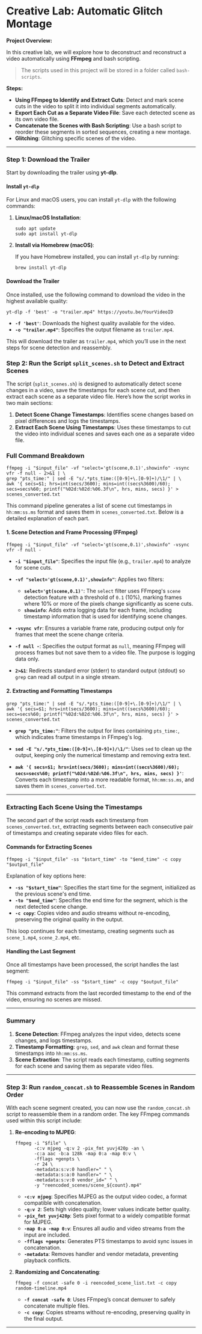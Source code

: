 # Creative Lab: Automatic Glitch Montage

**Project Overview:**

In this creative lab, we will explore how to deconstruct and reconstruct a video automatically using **FFmpeg** and bash scripting.

> The scripts used in this project will be stored in a folder called `bash-scripts`.

**Steps:**

- **Using FFmpeg to Identify and Extract Cuts**: Detect and mark scene cuts in the video to split it into individual segments automatically.
- **Export Each Cut as a Separate Video File**: Save each detected scene as its own video file.
- **Concatenate the Scenes with Bash Scripting**: Use a bash script to reorder these segments in sorted sequences, creating a new montage.
- **Glitching**: Glitching specific scenes of the video.

---

### Step 1: Download the Trailer

Start by downloading the trailer using **yt-dlp**.

#### Install `yt-dlp`

For Linux and macOS users, you can install `yt-dlp` with the following commands:

1. **Linux/macOS Installation**:

   ```
   sudo apt update
   sudo apt install yt-dlp
   ```

2. **Install via Homebrew (macOS)**:

   If you have Homebrew installed, you can install `yt-dlp` by running:

   ```
   brew install yt-dlp
   ```

#### Download the Trailer

Once installed, use the following command to download the video in the highest available quality:

```
yt-dlp -f 'best' -o "trailer.mp4" https://youtu.be/YourVideoID
```

- **`-f 'best'`**: Downloads the highest quality available for the video.
- **`-o "trailer.mp4"`**: Specifies the output filename as `trailer.mp4`.

This will download the trailer as `trailer.mp4`, which you’ll use in the next steps for scene detection and reassembly.

### Step 2: Run the Script `split_scenes.sh` to Detect and Extract Scenes

The script (`split_scenes.sh`) is designed to automatically detect scene changes in a video, save the timestamps for each scene cut, and then extract each scene as a separate video file. Here’s how the script works in two main sections:

1. **Detect Scene Change Timestamps**: Identifies scene changes based on pixel differences and logs the timestamps.
2. **Extract Each Scene Using Timestamps**: Uses these timestamps to cut the video into individual scenes and saves each one as a separate video file.

### Full Command Breakdown

```
ffmpeg -i "$input_file" -vf "select='gt(scene,0.1)',showinfo" -vsync vfr -f null - 2>&1 | \
grep "pts_time:" | sed -E "s/.*pts_time:([0-9]+\.[0-9]+)/\1/" | \
awk '{ secs=$1; hrs=int(secs/3600); mins=int((secs%3600)/60); secs=secs%60; printf("%02d:%02d:%06.3f\n", hrs, mins, secs) }' > scenes_converted.txt
```

This command pipeline generates a list of scene cut timestamps in `hh:mm:ss.ms` format and saves them in `scenes_converted.txt`. Below is a detailed explanation of each part.

#### 1. **Scene Detection and Frame Processing (FFmpeg)**

```
ffmpeg -i "$input_file" -vf "select='gt(scene,0.1)',showinfo" -vsync vfr -f null -
```

- **`-i "$input_file"`**: Specifies the input file (e.g., `trailer.mp4`) to analyze for scene cuts.
- **`-vf "select='gt(scene,0.1)',showinfo"`**: Applies two filters:
  - **`select='gt(scene,0.1)'`**: The `select` filter uses FFmpeg's `scene` detection feature with a threshold of `0.1` (10%), marking frames where 10% or more of the pixels change significantly as scene cuts.
  - **`showinfo`**: Adds extra logging data for each frame, including timestamp information that is used for identifying scene changes.
- **`-vsync vfr`**: Ensures a variable frame rate, producing output only for frames that meet the scene change criteria.
- **`-f null -`**: Specifies the output format as `null`, meaning FFmpeg will process frames but not save them to a video file. The purpose is logging data only.

- **`2>&1`**: Redirects standard error (stderr) to standard output (stdout) so `grep` can read all output in a single stream.

#### 2. **Extracting and Formatting Timestamps**

```
grep "pts_time:" | sed -E "s/.*pts_time:([0-9]+\.[0-9]+)/\1/" | \
awk '{ secs=$1; hrs=int(secs/3600); mins=int((secs%3600)/60); secs=secs%60; printf("%02d:%02d:%06.3f\n", hrs, mins, secs) }' > scenes_converted.txt
```

- **`grep "pts_time:"`**: Filters the output for lines containing `pts_time:`, which indicates frame timestamps in FFmpeg's log.

- **`sed -E "s/.*pts_time:([0-9]+\.[0-9]+)/\1/"`**: Uses `sed` to clean up the output, keeping only the numerical timestamp and removing extra text.
- **`awk '{ secs=$1; hrs=int(secs/3600); mins=int((secs%3600)/60); secs=secs%60; printf("%02d:%02d:%06.3f\n", hrs, mins, secs) }'`**: Converts each timestamp into a more readable format, `hh:mm:ss.ms`, and saves them in `scenes_converted.txt`.

---

### Extracting Each Scene Using the Timestamps

The second part of the script reads each timestamp from `scenes_converted.txt`, extracting segments between each consecutive pair of timestamps and creating separate video files for each.

#### Commands for Extracting Scenes

```
ffmpeg -i "$input_file" -ss "$start_time" -to "$end_time" -c copy "$output_file"
```

Explanation of key options here:

- **`-ss "$start_time"`**: Specifies the start time for the segment, initialized as the previous scene's end time.
- **`-to "$end_time"`**: Specifies the end time for the segment, which is the next detected scene change.
- **`-c copy`**: Copies video and audio streams without re-encoding, preserving the original quality in the output.

This loop continues for each timestamp, creating segments such as `scene_1.mp4`, `scene_2.mp4`, etc.

#### Handling the Last Segment

Once all timestamps have been processed, the script handles the last segment:

```
ffmpeg -i "$input_file" -ss "$start_time" -c copy "$output_file"
```

This command extracts from the last recorded timestamp to the end of the video, ensuring no scenes are missed.

---

### Summary

1. **Scene Detection**: FFmpeg analyzes the input video, detects scene changes, and logs timestamps.
2. **Timestamp Formatting**: `grep`, `sed`, and `awk` clean and format these timestamps into `hh:mm:ss.ms`.
3. **Scene Extraction**: The script reads each timestamp, cutting segments for each scene and saving them as separate video files.

---

### Step 3: Run `random_concat.sh` to Reassemble Scenes in Random Order

With each scene segment created, you can now use the `random_concat.sh` script to reassemble them in a random order. The key FFmpeg commands used within this script include:

1. **Re-encoding to MJPEG**:

   ```
   ffmpeg -i "$file" \
          -c:v mjpeg -q:v 2 -pix_fmt yuvj420p -an \
          -c:a aac -b:a 128k -map 0:a -map 0:v \
          -fflags +genpts \
          -r 24 \
          -metadata:s:v:0 handler=" " \
          -metadata:s:a:0 handler=" " \
          -metadata:s:v:0 vendor_id=" " \
          -y "reencoded_scenes/scene_${count}.mp4"
   ```

   - **`-c:v mjpeg`**: Specifies MJPEG as the output video codec, a format compatible with concatenation.
   - **`-q:v 2`**: Sets high video quality; lower values indicate better quality.
   - **`-pix_fmt yuvj420p`**: Sets pixel format to a widely compatible format for MJPEG.
   - **`-map 0:a -map 0:v`**: Ensures all audio and video streams from the input are included.
   - **`-fflags +genpts`**: Generates PTS timestamps to avoid sync issues in concatenation.
   - **`-metadata`**: Removes handler and vendor metadata, preventing playback conflicts.

2. **Randomizing and Concatenating**:

   ```
   ffmpeg -f concat -safe 0 -i reencoded_scene_list.txt -c copy random-timeline.mp4
   ```

   - **`-f concat -safe 0`**: Uses FFmpeg’s concat demuxer to safely concatenate multiple files.
   - **`-c copy`**: Copies streams without re-encoding, preserving quality in the final output.

---
